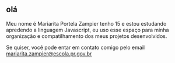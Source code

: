 ## olá
Meu nome é Mariarita Portela Zampier tenho 15 e estou estudando apredendo a linguagem Javascript, eu uso esse espaço para minha organização e compatilhamento dos meus projetos desenvolvidos.

 Se quiser, você pode entar em contato comigo pelo email mariarita.zampier@escola.pr.gov.br
